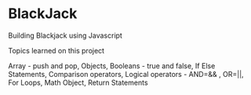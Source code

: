 # BlackJack
Building Blackjack using Javascript

Topics learned on this project

Array - push and pop,
Objects,
Booleans - true and false,
If Else Statements,
Comparison operators,
Logical operators - AND=&& , OR=||,
For Loops,
Math Object,
Return Statements
